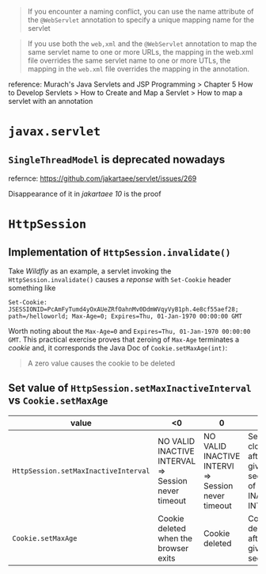 
> If you encounter a naming conflict, you can use the name attribute of the `@WebServlet` annotation to specify a unique mapping name for the servlet

> If you use both the `web,xml` and the `@WebServlet` annotation to map the same servlet name to one or more URLs, the mapping in the web.xml file overrides the same servlet name to one or more UTLs, the mapping in the `web.xml` file overrides the mapping in the annotation.

reference: Murach's Java Servlets and JSP Programming > Chapter 5 How to Develop Servlets > How to Create and Map a Servlet > How to map a servlet with an annotation

# `javax.servlet`
## `SingleThreadModel` is deprecated nowadays
refernce: https://github.com/jakartaee/servlet/issues/269

Disappearance of it in *jakartaee 10* is the proof

# `HttpSession`
## Implementation of `HttpSession.invalidate()`
Take *Wildfly* as an example, a servlet invoking the `HttpSession.invalidate()` causes a *reponse* with `Set-Cookie` header something like

`Set-Cookie: JSESSIONID=PcAmFyTumd4yOxAUeZRfOahnMv0DdmWVqyVyB1ph.4e8cf55aef28; path=/helloworld; Max-Age=0; Expires=Thu, 01-Jan-1970 00:00:00 GMT`

Worth noting about the `Max-Age=0` and `Expires=Thu, 01-Jan-1970 00:00:00 GMT`. This practical exercise proves that zeroing of `Max-Age` terminates a *cookie* and, it corresponds the Java Doc of `Cookie.setMaxAge(int)`:
 
> A zero value causes the cookie to be deleted

## Set value of `HttpSession.setMaxInactiveInterval` vs `Cookie.setMaxAge`
value                                 | <0                                                    | 0                                                    | >0
--------------------------------------|-------------------------------------------------------|------------------------------------------------------|------------------------------------------------------------
`HttpSession.setMaxInactiveInterval`  | NO VALID INACTIVE INTERVAL => Session never timeout   | NO VALID INACTIVE INTERVl => Session never timeout   | Session closed after the given seconds of INACTIVE INTERVAL
`Cookie.setMaxAge`                    | Cookie deleted when the browser exits                 | Cookie deleted                                       | Cookie deleted after the given seconds

